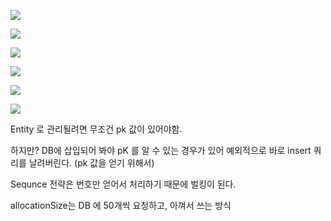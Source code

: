 ![](Pasted%20image%2020240820190426.png)

![](Pasted%20image%2020240820190445.png)

![](Pasted%20image%2020240820190453.png)

![](Pasted%20image%2020240820190500.png)

![](Pasted%20image%2020240820190510.png)

![](Pasted%20image%2020240820190517.png)

Entity 로 관리될려면 무조건 pk 값이 있어야함.

하지만? DB에 삽입되어 봐야 pK 를 알 수 있는 경우가 있어 예외적으로 바로 insert 쿼리를 날려버린다. (pk 값을 얻기 위해서)


Sequnce 전략은 번호만 얻어서 처리하기 때문에 벌킹이 된다. 

allocationSize는 DB 에 50개씩 요청하고, 아껴서 쓰는 방식

